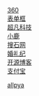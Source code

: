 [360](qqrsday.github.io/360/html/360.html)<br>
[表单框](qqrsday.github.io/biaodan/html/表单框.html)<br>
[超凡科技](qqrsday.github.io/chaofan/html/chaofan.html)<br>
[小鹿](qqrsday.github.io/xiaolu/html/xiaolu.html)<br>
[搜石网](qqrsday.github.io/soushi/html/ssw.html)<br>
[婚礼纪](qqrsday.github.io/hlj/html/作业.html)<br>
[开源博客](qqrsday.github.io/blog/html/blog.html)<br>
[支付宝](qqrsday.github.io/blog/html/zfb.html)<br>

[allpya](qqrsday.github.io/allpyra/html/llpy.html)<br>
